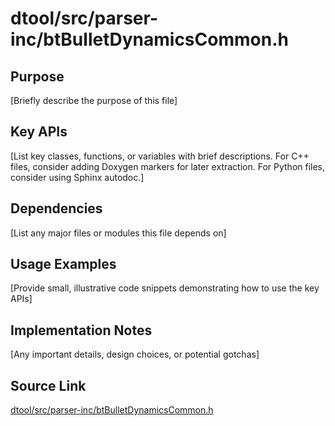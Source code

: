 # dtool/src/parser-inc/btBulletDynamicsCommon.h

## Purpose
[Briefly describe the purpose of this file]

## Key APIs
[List key classes, functions, or variables with brief descriptions.
For C++ files, consider adding Doxygen markers for later extraction.
For Python files, consider using Sphinx autodoc.]

## Dependencies
[List any major files or modules this file depends on]

## Usage Examples
[Provide small, illustrative code snippets demonstrating how to use the key APIs]

## Implementation Notes
[Any important details, design choices, or potential gotchas]

## Source Link
[dtool/src/parser-inc/btBulletDynamicsCommon.h](link_to_source_repository/dtool/src/parser-inc/btBulletDynamicsCommon.h)
